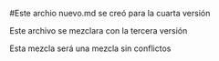 
#Este archio nuevo.md se creó para la cuarta versión

Este archivo se mezclara con la tercera versión

Esta mezcla será una mezcla sin conflictos
